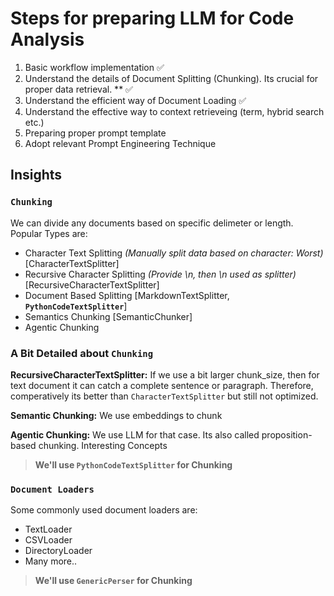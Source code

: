 # Steps for preparing LLM for Code Analysis

1. Basic workflow implementation ✅
2. Understand the details of Document Splitting (Chunking). Its crucial for proper data retrieval. \*\* ✅
3. Understand the efficient way of Document Loading ✅
4. Understand the effective way to context retrieveing (term, hybrid search etc.)
5. Preparing proper prompt template
6. Adopt relevant Prompt Engineering Technique

## Insights

### `Chunking`

We can divide any documents based on specific delimeter or length. Popular Types are:

- Character Text Splitting _(Manually split data based on character: Worst)_ [CharacterTextSplitter]
- Recursive Character Splitting _(Provide \n, then \n used as splitter)_ [RecursiveCharacterTextSplitter]
- Document Based Splitting
  [MarkdownTextSplitter, **`PythonCodeTextSplitter`**]
- Semantics Chunking
  [SemanticChunker]
- Agentic Chunking

### A Bit Detailed about `Chunking`

**RecursiveCharacterTextSplitter:**
If we use a bit larger chunk_size, then for text document it can catch a complete sentence or
paragraph. Therefore, comperatively its better than `CharacterTextSplitter` but still not optimized.

**Semantic Chunking:**
We use embeddings to chunk

**Agentic Chunking:**
We use LLM for that case. Its also called proposition-based chunking. Interesting Concepts

> **We'll use `PythonCodeTextSplitter` for Chunking**

### `Document Loaders`

Some commonly used document loaders are:

- TextLoader
- CSVLoader
- DirectoryLoader
- Many more..

> **We'll use `GenericPerser` for Chunking**
